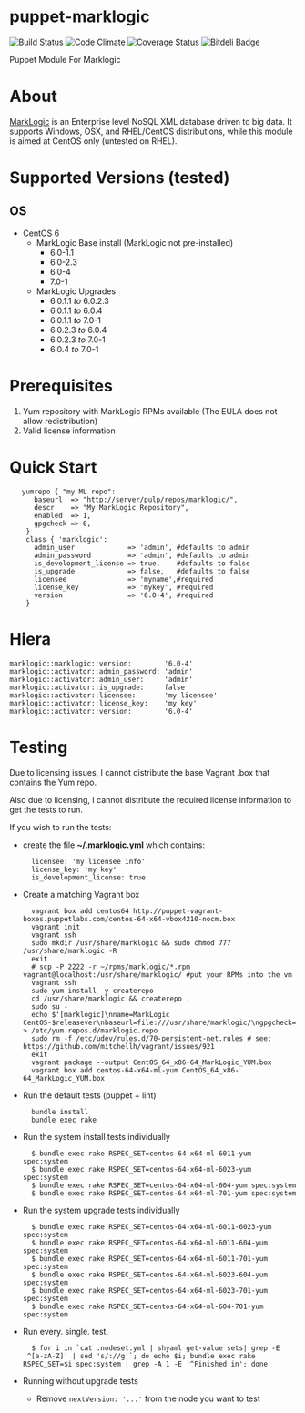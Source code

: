 puppet-marklogic
================
![Build Status](https://travis-ci.org/myoung34/puppet-marklogic.png?branch=master,dev)&nbsp;[![Code Climate](https://codeclimate.com/github/myoung34/puppet-marklogic.png)](https://codeclimate.com/github/myoung34/puppet-marklogic)&nbsp;[![Coverage Status](https://coveralls.io/repos/myoung34/puppet-marklogic/badge.png)](https://coveralls.io/r/myoung34/puppet-marklogic)&nbsp;[![Bitdeli Badge](https://d2weczhvl823v0.cloudfront.net/myoung34/puppet-marklogic/trend.png)](https://bitdeli.com/free "Bitdeli Badge")

Puppet Module For Marklogic

About
=====

[MarkLogic](http://www.marklogic.com) is an Enterprise level NoSQL XML database driven to big data. It supports Windows, OSX, and RHEL/CentOS distributions, while this module is aimed at CentOS only (untested on RHEL).

Supported Versions (tested)
=================
## OS ##
* CentOS 6
    * MarkLogic Base install (MarkLogic not pre-installed)
        * 6.0-1.1 
        * 6.0-2.3 
        * 6.0-4
        * 7.0-1
    * MarkLogic Upgrades 
        * 6.0.1.1 *to* 6.0.2.3
        * 6.0.1.1 *to* 6.0.4
        * 6.0.1.1 *to* 7.0-1
        * 6.0.2.3 *to* 6.0.4
        * 6.0.2.3 *to* 7.0-1
        * 6.0.4 *to* 7.0-1

Prerequisites
=============

1. Yum repository with MarkLogic RPMs available (The EULA does not allow redistribution)
1. Valid license information

Quick Start
===========

       yumrepo { "my ML repo":
          baseurl  => "http://server/pulp/repos/marklogic/",
          descr    => "My MarkLogic Repository",
          enabled  => 1,
          gpgcheck => 0,
        }
        class { 'marklogic':
          admin_user             => 'admin', #defaults to admin
          admin_password         => 'admin', #defaults to admin
          is_development_license => true,    #defaults to false
          is_upgrade             => false,   #defaults to false
          licensee               => 'myname',#required
          license_key            => 'mykey', #required
          version                => '6.0-4', #required
        }

Hiera
=====

    marklogic::marklogic::version:        '6.0-4'
    marklogic::activator::admin_password: 'admin'
    marklogic::activator::admin_user:     'admin'
    marklogic::activator::is_upgrade:     false
    marklogic::activator::licensee:       'my licensee'
    marklogic::activator::license_key:    'my key'
    marklogic::activator::version:        '6.0-4'
    
Testing
=====

Due to licensing issues, I cannot distribute the base Vagrant .box that contains the Yum repo.

Also due to licensing, I cannot distribute the required license information to get the tests to run.

If you wish to run the tests:

* create the file **~/.marklogic.yml** which contains:

        licensee: 'my licensee info'
        license_key: 'my key'
        is_development_license: true

* Create a matching Vagrant box

        vagrant box add centos64 http://puppet-vagrant-boxes.puppetlabs.com/centos-64-x64-vbox4210-nocm.box
        vagrant init
        vagrant ssh
        sudo mkdir /usr/share/marklogic && sudo chmod 777 /usr/share/marklogic -R
        exit
        # scp -P 2222 -r ~/rpms/marklogic/*.rpm vagrant@localhost:/usr/share/marklogic/ #put your RPMs into the vm
        vagrant ssh
        sudo yum install -y createrepo
        cd /usr/share/marklogic && createrepo .
        sudo su -
        echo $'[marklogic]\nname=MarkLogic CentOS-$releasever\nbaseurl=file:///usr/share/marklogic/\ngpgcheck=0\nenabled=1' > /etc/yum.repos.d/marklogic.repo
        sudo rm -f /etc/udev/rules.d/70-persistent-net.rules # see: https://github.com/mitchellh/vagrant/issues/921
        exit
        vagrant package --output CentOS_64_x86-64_MarkLogic_YUM.box
        vagrant box add centos-64-x64-ml-yum CentOS_64_x86-64_MarkLogic_YUM.box

* Run the default tests (puppet + lint)

        bundle install
        bundle exec rake
        
* Run the system install tests individually

        $ bundle exec rake RSPEC_SET=centos-64-x64-ml-6011-yum spec:system
        $ bundle exec rake RSPEC_SET=centos-64-x64-ml-6023-yum spec:system
        $ bundle exec rake RSPEC_SET=centos-64-x64-ml-604-yum spec:system
        $ bundle exec rake RSPEC_SET=centos-64-x64-ml-701-yum spec:system
        
* Run the system upgrade tests individually

        $ bundle exec rake RSPEC_SET=centos-64-x64-ml-6011-6023-yum spec:system
        $ bundle exec rake RSPEC_SET=centos-64-x64-ml-6011-604-yum spec:system
        $ bundle exec rake RSPEC_SET=centos-64-x64-ml-6011-701-yum spec:system
        $ bundle exec rake RSPEC_SET=centos-64-x64-ml-6023-604-yum spec:system
        $ bundle exec rake RSPEC_SET=centos-64-x64-ml-6023-701-yum spec:system
        $ bundle exec rake RSPEC_SET=centos-64-x64-ml-604-701-yum spec:system

* Run every. single. test.

        $ for i in `cat .nodeset.yml | shyaml get-value sets| grep -E '^[a-zA-Z]' | sed 's/://g'`; do echo $i; bundle exec rake RSPEC_SET=$i spec:system | grep -A 1 -E '^Finished in'; done

* Running without upgrade tests
  * Remove ```nextVersion: '...'``` from the node you want to test


